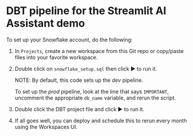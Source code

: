 # DBT pipeline for the Streamlit AI Assistant demo

To set up your Snowflake account, do the following:

1. In `Projects`, create a new workspace from this Git repo or copy/paste
   files into your favorite workspace.

1. Double click on `snowflake_setup.sql` then click ▶️ to run it.

   NOTE: By default, this code sets up the *dev* pipeline.

   To set up the *prod* pipeline, look at the line that says `IMPORTANT`,
   uncomment the appropriate `db_name` variable, and rerun the script.

1. Double click the DBT project file and click ▶️ to run it.
1. If all goes well, you can deploy and schedule this to rerun every
   month using the Workspaces UI.
